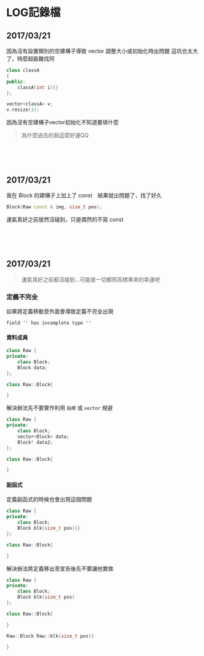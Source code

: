 # LOG記錄檔
## 2017/03/21
因為沒有設置類別的空建構子導致 vector 調整大小或初始化時出問題
這坑也太大了，特麼超級難找阿

```cpp
class classA
{
public:
    classA(int i){}
};

vector<classA> v;
v.resize(1);
```

因為沒有空建構子vector初始化不知道要填什麼




> 為什麼過去的我這麼好運QQ



</br></br></br>

## 2017/03/21
我在 Block 的建構子上加上了 const　結果就出問題了，找了好久

```cpp
Block(Raw const & img, size_t pos);
```

運氣真好之前居然沒碰到，只是偶然的不寫 const



</br></br></br>

## 2017/03/21
> 運氣真好之前都沒碰到...可能是一切都照高標準來的幸運吧

### 定義不完全
如果將定義移動至外面會導致定義不完全出現

`field '' has incomplete type ''`

#### 資料成員

```cpp
class Raw {
private:
    class Block;
    Block data;
};

class Raw::Block{

}
```

解決辦法先不要實作利用 `指標` 或 `vector` 規避

```cpp
class Raw {
private:
    class Block;
    vector<Block> data;
    Block* data2;
};

class Raw::Block{

}
```


#### 副函式
定義副函式的時候也會出現這個問題

```cpp
class Raw {
private:
    class Block;
    Block blk(size_t pos){}
};

class Raw::Block{

}
```

解決辦法將定義移出至宣告後先不要讓他實做

```cpp
class Raw {
private:
    class Block;
    Block blk(size_t pos)
};

class Raw::Block{

}

Raw::Block Raw::blk(size_t pos){

}
```













